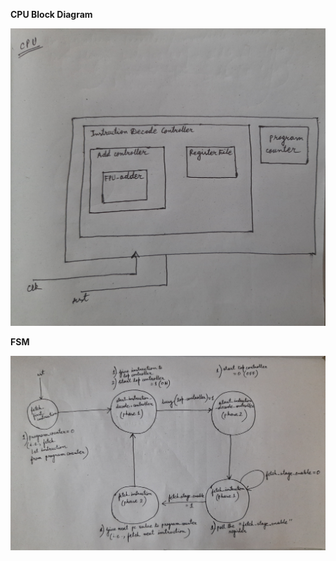
__CPU Block Diagram__

<p align="center">
  <img src="./CPU.jpg?raw=true" alt="CPU"/>
</p>

__FSM__

<p align="center">
  <img src="./FSM.jpg?raw=true" alt="FSM"/>
</p>

